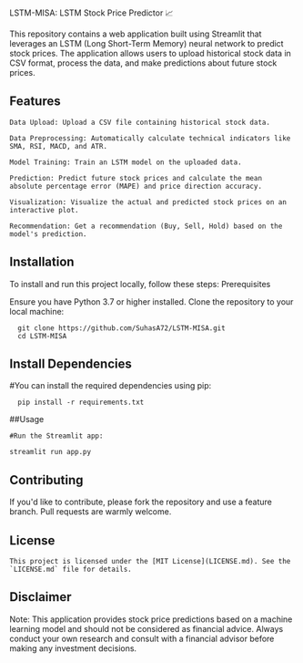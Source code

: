 LSTM-MISA: LSTM Stock Price Predictor 📈

This repository contains a web application built using Streamlit that leverages an LSTM (Long Short-Term Memory) neural network to predict stock prices. The application allows users to upload historical stock data in CSV format, process the data, and make predictions about future stock prices.

## Features

    Data Upload: Upload a CSV file containing historical stock data.
    
    Data Preprocessing: Automatically calculate technical indicators like SMA, RSI, MACD, and ATR.
    
    Model Training: Train an LSTM model on the uploaded data.
    
    Prediction: Predict future stock prices and calculate the mean absolute percentage error (MAPE) and price direction accuracy.
    
    Visualization: Visualize the actual and predicted stock prices on an interactive plot.
    
    Recommendation: Get a recommendation (Buy, Sell, Hold) based on the model's prediction.

## Installation

  To install and run this project locally, follow these steps:
  Prerequisites

  Ensure you have Python 3.7 or higher installed. Clone the repository to your local machine:

      git clone https://github.com/SuhasA72/LSTM-MISA.git
      cd LSTM-MISA
  
## Install Dependencies

  #You can install the required dependencies using pip:

      pip install -r requirements.txt

##Usage

    #Run the Streamlit app:

    streamlit run app.py

## Contributing

  If you'd like to contribute, please fork the repository and use a feature branch. Pull requests are warmly welcome.

## License

    This project is licensed under the [MIT License](LICENSE.md). See the `LICENSE.md` file for details.


## Disclaimer

  Note: This application provides stock price predictions based on a machine learning model and should not be considered as financial advice. Always conduct your own research and consult with a financial advisor before making any investment decisions.


